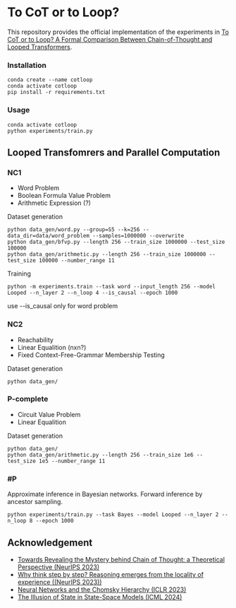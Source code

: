 # To CoT or to Loop?

This repository provides the official implementation of the experiments in [To CoT or to Loop? A Formal Comparison Between Chain-of-Thought and Looped Transformers](https://arxiv.org/abs/2410.01405).

### Installation
```shell
conda create --name cotloop
conda activate cotloop
pip install -r requirements.txt
```

### Usage

```shell
conda activate cotloop
python experiments/train.py
```

## Looped Transfomrers and Parallel Computation

### NC1
- Word Problem
- Boolean Formula Value Problem
- Arithmetic Expression (?)

Dataset generation
```shell
python data_gen/word.py --group=S5 --k=256 --data_dir=data/word_problem --samples=1000000 --overwrite
python data_gen/bfvp.py --length 256 --train_size 1000000 --test_size 100000
python data_gen/arithmetic.py --length 256 --train_size 1000000 --test_size 100000 --number_range 11
```

Training
```shell
python -m experiments.train --task word --input_length 256 --model Looped --n_layer 2 --n_loop 4 --is_causal --epoch 1000
```
use --is_causal only for word problem

### NC2
- Reachability
- Linear Equalition (nxn?)
- Fixed Context-Free-Grammar Membership Testing 

Dataset generation
```shell
python data_gen/
```

### P-complete
- Circuit Value Problem
- Linear Equalition

Dataset generation
```shell
python data_gen/
python data_gen/arithmetic.py --length 256 --train_size 1e6 --test_size 1e5 --number_range 11
```

### #P
Approximate inference in Bayesian networks.
Forward inference by ancestor sampling.

```shell
python experiments/train.py --task Bayes --model Looped --n_layer 2 --n_loop 8 --epoch 1000
```

## Acknowledgement
- [Towards Revealing the Mystery behind Chain of Thought: a Theoretical Perspective (NeurIPS 2023)](https://github.com/guyuntian/CoT_benchmark)
- [Why think step by step? Reasoning emerges from the locality of experience ((NeurIPS 2023))](https://github.com/benpry/why-think-step-by-step)
- [Neural Networks and the Chomsky Hierarchy (ICLR 2023)](https://github.com/google-deepmind/neural_networks_chomsky_hierarchy/tree/main)
- [The Illusion of State in State-Space Models (ICML 2024)](https://github.com/jopetty/word-problem)